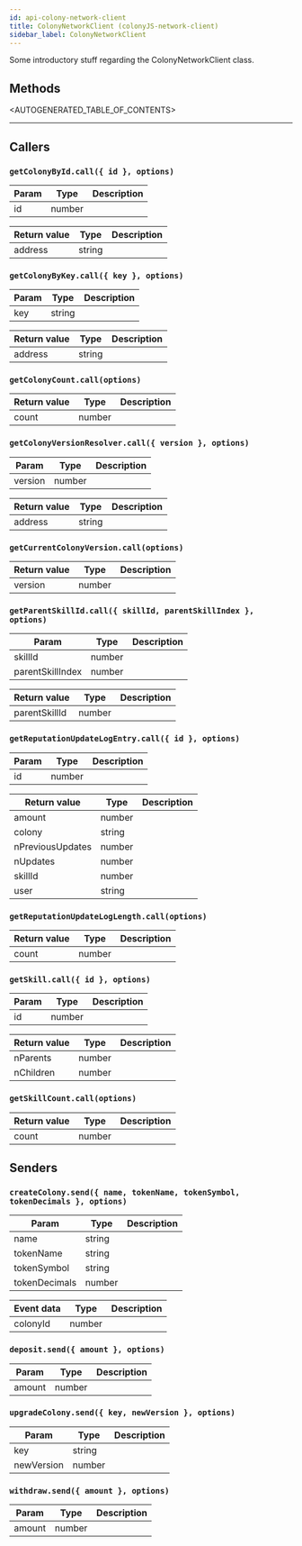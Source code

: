 ```yaml
---
id: api-colony-network-client
title: ColonyNetworkClient (colonyJS-network-client)
sidebar_label: ColonyNetworkClient
---
```



Some introductory stuff regarding the ColonyNetworkClient class.

## Methods

<AUTOGENERATED_TABLE_OF_CONTENTS>

---

## Callers

### `getColonyById.call({ id }, options)`



|Param|Type|Description|
|---|---|---|
|id|number||

|Return value|Type|Description|
|---|---|---|
|address|string||

### `getColonyByKey.call({ key }, options)`



|Param|Type|Description|
|---|---|---|
|key|string||

|Return value|Type|Description|
|---|---|---|
|address|string||

### `getColonyCount.call(options)`




|Return value|Type|Description|
|---|---|---|
|count|number||

### `getColonyVersionResolver.call({ version }, options)`



|Param|Type|Description|
|---|---|---|
|version|number||

|Return value|Type|Description|
|---|---|---|
|address|string||

### `getCurrentColonyVersion.call(options)`




|Return value|Type|Description|
|---|---|---|
|version|number||

### `getParentSkillId.call({ skillId, parentSkillIndex }, options)`



|Param|Type|Description|
|---|---|---|
|skillId|number||
|parentSkillIndex|number||

|Return value|Type|Description|
|---|---|---|
|parentSkillId|number||

### `getReputationUpdateLogEntry.call({ id }, options)`



|Param|Type|Description|
|---|---|---|
|id|number||

|Return value|Type|Description|
|---|---|---|
|amount|number||
|colony|string||
|nPreviousUpdates|number||
|nUpdates|number||
|skillId|number||
|user|string||

### `getReputationUpdateLogLength.call(options)`




|Return value|Type|Description|
|---|---|---|
|count|number||

### `getSkill.call({ id }, options)`



|Param|Type|Description|
|---|---|---|
|id|number||

|Return value|Type|Description|
|---|---|---|
|nParents|number||
|nChildren|number||

### `getSkillCount.call(options)`




|Return value|Type|Description|
|---|---|---|
|count|number||

## Senders

### `createColony.send({ name, tokenName, tokenSymbol, tokenDecimals }, options)`



|Param|Type|Description|
|---|---|---|
|name|string||
|tokenName|string||
|tokenSymbol|string||
|tokenDecimals|number||

|Event data|Type|Description|
|---|---|---|
|colonyId|number||

### `deposit.send({ amount }, options)`



|Param|Type|Description|
|---|---|---|
|amount|number||


### `upgradeColony.send({ key, newVersion }, options)`



|Param|Type|Description|
|---|---|---|
|key|string||
|newVersion|number||


### `withdraw.send({ amount }, options)`



|Param|Type|Description|
|---|---|---|
|amount|number||
